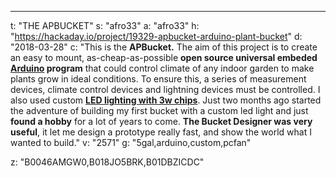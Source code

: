 ---
t: "THE APBUCKET"
s: "afro33"
a: "afro33"
h: "https://hackaday.io/project/19329-apbucket-arduino-plant-bucket"
d: "2018-03-28"
c: "This is the <strong>APBucket.</strong> The aim of this project is to create an easy to mount, as-cheap-as-possible <strong>open source universal embeded <a href='http://amzn.to/2oU9I8R'>Arduino</a> program</strong> that could control climate of any indoor garden to make plants grow in ideal conditions. To ensure this, a series of measurement devices, climate control devices and lightning devices must be controlled. I also used custom <strong><a href='http://amzn.to/2oO3Iln'>LED lighting with 3w chips</a></strong>. Just two months ago started the adventure of building my first bucket with a custom led light and just <strong>found a hobby</strong> for a lot of years to come. <strong>The Bucket Designer was very useful</strong>, it let me design a prototype really fast, and show the world what I wanted to build."
v: "2571"
g: "5gal,arduino,custom,pcfan"

z: "B0046AMGW0,B018JO5BRK,B01DBZICDC"
